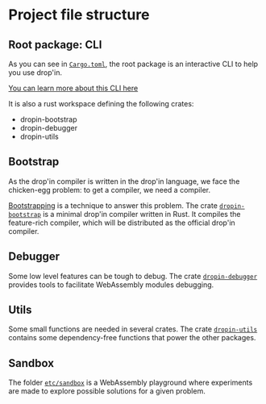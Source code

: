 # Project file structure

## Root package: CLI

As you can see in [`Cargo.toml`](../Cargo.toml), the root package is an
interactive CLI to help you use drop'in.

[You can learn more about this CLI here](CLI.md)

It is also a rust workspace defining the following crates:
- dropin-bootstrap
- dropin-debugger
- dropin-utils

## Bootstrap

As the drop'in compiler is written in the drop'in language, we face the
chicken-egg problem: to get a compiler, we need a compiler.

[Bootstrapping](https://en.wikipedia.org/wiki/Bootstrapping_(compilers)) is a
technique to answer this problem. The crate 
[`dropin-bootstrap`](../dropin-bootstrap) is a minimal drop'in compiler written
in Rust. It compiles the feature-rich compiler, which will be distributed as
the official drop'in compiler.

## Debugger

Some low level features can be tough to debug. The crate
[`dropin-debugger`](../dropin-debugger) provides tools to facilitate WebAssembly
modules debugging.

## Utils

Some small functions are needed in several crates. The crate
[`dropin-utils`](../dropin-utils) contains some dependency-free functions that
power the other packages.

## Sandbox

The folder [`etc/sandbox`](../etc/sandbox) is a WebAssembly playground where
experiments are made to explore possible solutions for a given problem.
